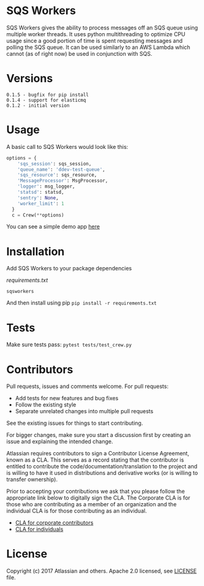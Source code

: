 SQS Workers
==============

SQS Workers gives the ability to process messages off an SQS queue using multiple worker threads.  It uses python multithreading to optimize CPU usage since a good portion of time is spent requesting messages and polling the SQS queue.  It can be used similarly to an AWS Lambda which cannot (as of right now) be used in conjunction with SQS.  

Versions
========

    0.1.5 - bugfix for pip install
    0.1.4 - support for elasticmq
    0.1.2 - initial version

Usage
======

A basic call to SQS Workers would look like this:

```python
options = {
    'sqs_session': sqs_session,
    'queue_name': 'ddev-test-queue',
    'sqs_resource': sqs_resource,
    'MessageProcessor': MsgProcessor,
    'logger': msg_logger,
    'statsd': statsd,
    'sentry': None,
    'worker_limit': 1
  }
  c = Crew(**options)
```
You can see a simple demo app [here](demo/basic_message_processor.py)

Installation
============

Add SQS Workers to your package dependencies


*requirements.txt*
```
sqsworkers
```

And then install using pip
`pip install -r requirements.txt`


Tests
=====

Make sure tests pass: `pytest tests/test_crew.py`

Contributors
============

Pull requests, issues and comments welcome. For pull requests:

* Add tests for new features and bug fixes
* Follow the existing style
* Separate unrelated changes into multiple pull requests

See the existing issues for things to start contributing.

For bigger changes, make sure you start a discussion first by creating
an issue and explaining the intended change.

Atlassian requires contributors to sign a Contributor License Agreement,
known as a CLA. This serves as a record stating that the contributor is
entitled to contribute the code/documentation/translation to the project
and is willing to have it used in distributions and derivative works
(or is willing to transfer ownership).

Prior to accepting your contributions we ask that you please follow the appropriate
link below to digitally sign the CLA. The Corporate CLA is for those who are
contributing as a member of an organization and the individual CLA is for
those contributing as an individual.

* [CLA for corporate contributors](https://na2.docusign.net/Member/PowerFormSigning.aspx?PowerFormId=e1c17c66-ca4d-4aab-a953-2c231af4a20b)
* [CLA for individuals](https://na2.docusign.net/Member/PowerFormSigning.aspx?PowerFormId=3f94fbdc-2fbe-46ac-b14c-5d152700ae5d)

License
========

Copyright (c) 2017 Atlassian and others.
Apache 2.0 licensed, see [LICENSE](LICENSE) file.